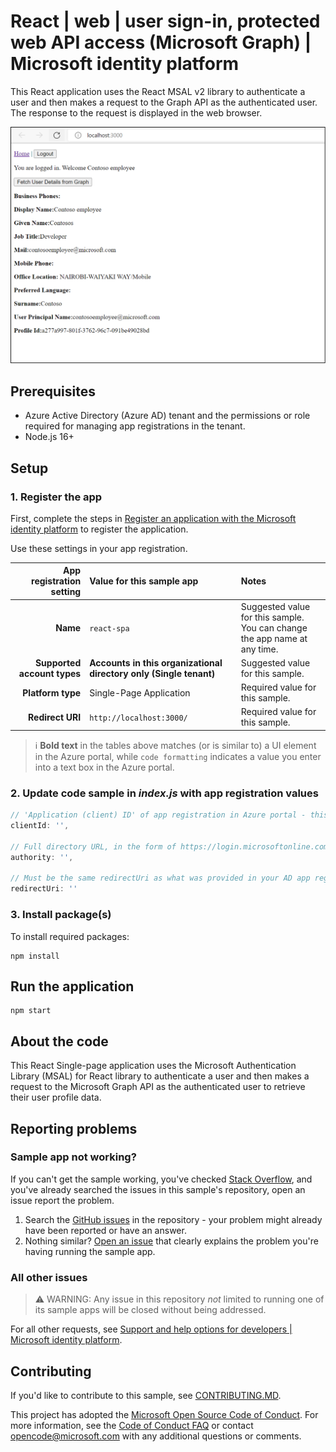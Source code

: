 <!-- Keeping yaml frontmatter commented out for now
---
# Metadata required by https://docs.microsoft.com/samples/browse/
# Metadata properties: https://review.docs.microsoft.com/help/contribute/samples/process/onboarding?branch=main#add-metadata-to-readme
languages:
- Javascript
page_type: sample
name: "Angular Single Page Application (SPA) that accesses Graph"
description: "This Angular Single Page Application (SPA) accesses a protected route and makes a call to the Graph API as the user."
products:
- azure
- azure-active-directory
- ms-graph
urlFragment: ms-identity-docs-javascript-angular-spa
---
-->
<!-- SAMPLE ID: DOCS-CODE-023 -->
# React | web | user sign-in, protected web API access (Microsoft Graph) | Microsoft identity platform

<!-- Build badges here
![Build passing.](https://img.shields.io/badge/build-passing-brightgreen.svg) ![Code coverage.](https://img.shields.io/badge/coverage-100%25-brightgreen.svg) ![License.](https://img.shields.io/badge/license-MIT-green.svg)
-->

This React application uses the React MSAL v2 library to authenticate a user and then makes a request to the Graph API as the authenticated user. The response to the request is displayed in the web browser.

![Screenshot with profile information from Graph](./profile.png)

## Prerequisites

- Azure Active Directory (Azure AD) tenant and the permissions or role required for managing app registrations in the tenant.
- Node.js 16+

## Setup

### 1. Register the app

First, complete the steps in [Register an application with the Microsoft identity platform](https://docs.microsoft.com/azure/active-directory/develop/quickstart-register-app) to register the application.

Use these settings in your app registration.

| App registration <br/> setting | Value for this sample app                                          | Notes                                                                           |
| -----------------------------: | :----------------------------------------------------------------- | :------------------------------------------------------------------------------ |
|                       **Name** | `react-spa`                                                        | Suggested value for this sample. <br/> You can change the app name at any time. |
|    **Supported account types** | **Accounts in this organizational directory only (Single tenant)** | Suggested value for this sample.                                                |
|              **Platform type** | Single-Page Application                                            | Required value for this sample.                                                 |
|               **Redirect URI** | `http://localhost:3000/`                                           | Required value for this sample.                                                 |

> :information_source: **Bold text** in the tables above matches (or is similar to) a UI element in the Azure portal, while `code formatting` indicates a value you enter into a text box in the Azure portal.

### 2. Update code sample in _index.js_ with app registration values

```javascript
// 'Application (client) ID' of app registration in Azure portal - this value is a GUID
clientId: '',

// Full directory URL, in the form of https://login.microsoftonline.com/<tenant>
authority: '',

// Must be the same redirectUri as what was provided in your AD app registration.
redirectUri: ''
```

### 3. Install package(s)

To install required packages:

```console
npm install
```

## Run the application

```console
npm start
```


## About the code

This React Single-page application uses the Microsoft Authentication Library (MSAL) for React library to authenticate a user and then makes a request to the Microsoft Graph API as the authenticated user to retrieve their user profile data.

## Reporting problems

### Sample app not working?

If you can't get the sample working, you've checked [Stack Overflow](http://stackoverflow.com/questions/tagged/msal), and you've already searched the issues in this sample's repository, open an issue report the problem.

1. Search the [GitHub issues](../../issues) in the repository - your problem might already have been reported or have an answer.
1. Nothing similar? [Open an issue](../../issues/new) that clearly explains the problem you're having running the sample app.

### All other issues

> :warning: WARNING: Any issue in this repository _not_ limited to running one of its sample apps will be closed without being addressed.

For all other requests, see [Support and help options for developers | Microsoft identity platform](https://docs.microsoft.com/azure/active-directory/develop/developer-support-help-options).

## Contributing

If you'd like to contribute to this sample, see [CONTRIBUTING.MD](/CONTRIBUTING.md).

This project has adopted the [Microsoft Open Source Code of Conduct](https://opensource.microsoft.com/codeofconduct/). For more information, see the [Code of Conduct FAQ](https://opensource.microsoft.com/codeofconduct/faq/) or contact [opencode@microsoft.com](mailto:opencode@microsoft.com) with any additional questions or comments.

